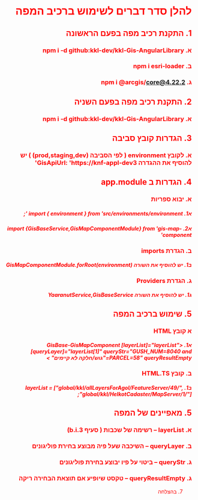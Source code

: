 <div style="color:red;direction:rtl">

# להלן סדר דברים לשימוש ברכיב המפה
##  1.	התקנת רכיב מפה בפעם הראשונה
### א.	npm i -d   github:kkl-dev/kkl-Gis-AngularLibrary
### ב.	npm i esri-loader
### ג.    npm i @arcgis/core@4.22.2   

 
 ##  2.	התקנת רכיב מפה בפעם השניה
### א.	npm i -d   github:kkl-dev/kkl-Gis-AngularLibrary
 

 ## 3.	הגדרות קובץ סביבה
### א.	לקובץ  environment ( לפי הסביבה (prod,staging,dev) )  יש להוסיף את ההגדרה GisApiUrl: 'https://knf-appl-dev3'
## 4.	הגדרות ב app.module
### א.	יבוא ספריות
##### א1.	import { environment } from 'src/environments/environment     ';

##### א2.	import {GisBaseService,GisMapComponentModule} from 'gis-map-component'

### ב.	הגדרת imports 
##### ב1.	יש להוסיף את השורה GisMapComponentModule.forRoot(environment)
### ג.	הגדרת Providers
##### ג1.	יש להוסיף את השורה YaaranutService,GisBaseService
## 5.	שימוש ברכיב המפה
### א	קובץ HTML
##### א1.	<GisBase-GisMapComponent   [layerList]="layerList" [queryLayer]="layerList[1]" queryStr="GUSH_NUM=8040 and PARCEL=58"  queryResultEmpty="גוש/חלקה לא קיימים" ></GisBase-GisMapComponent>

### ב.	קובץ HTML.TS 
##### ב1.	layerList = ["global/kkl/allLayersForAgol/FeatureServer/49/",  "global/kkl/HelkotCadaster/MapServer/1/"];

## 5.	מאפיינים של המפה 
### א.	layerList – רשימה של שכבות ( סעיף  3.b.i) 

### ב.	queryLayer – השיכבה שעל פיה מבוצע בחירת פוליגונים
### ג.	queryStr – ביטוי על פיו יבוצע בחירת פוליגונים
### ג.	queryResultEmpty – טקסט שיופיע אם תוצאת הבחירה ריקה

7.	בהצלחה
